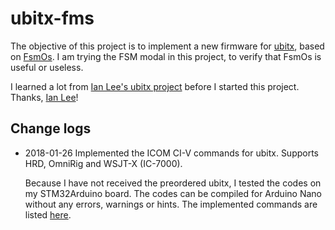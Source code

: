 # ubitx-fms

The objective of this project is to implement a new firmware for
[ubitx](http://www.hfsignals.com/index.php/ubitx/), based on
[FsmOs](https://github.com/qiwenmin/fsmos). I am trying the FSM modal in this
project, to verify that FsmOs is useful or useless.

I learned a lot from [Ian Lee's ubitx project](https://github.com/phdlee/ubitx)
before I started this project. Thanks, [Ian Lee](https://github.com/phdlee)!

## Change logs

* 2018-01-26 Implemented the ICOM CI-V commands for ubitx. Supports HRD,
  OmniRig and WSJT-X (IC-7000).

  Because I have not received the preordered ubitx, I tested the codes on my
  STM32Arduino board. The codes can be compiled for Arduino Nano without any
  errors, warnings or hints. The implemented commands are listed
  [here](ICOM-CI-V-Note.md).
